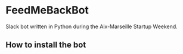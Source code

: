 # FeedMeBackBot

Slack bot written in Python during the Aix-Marseille Startup Weekend.

## How to install the bot


